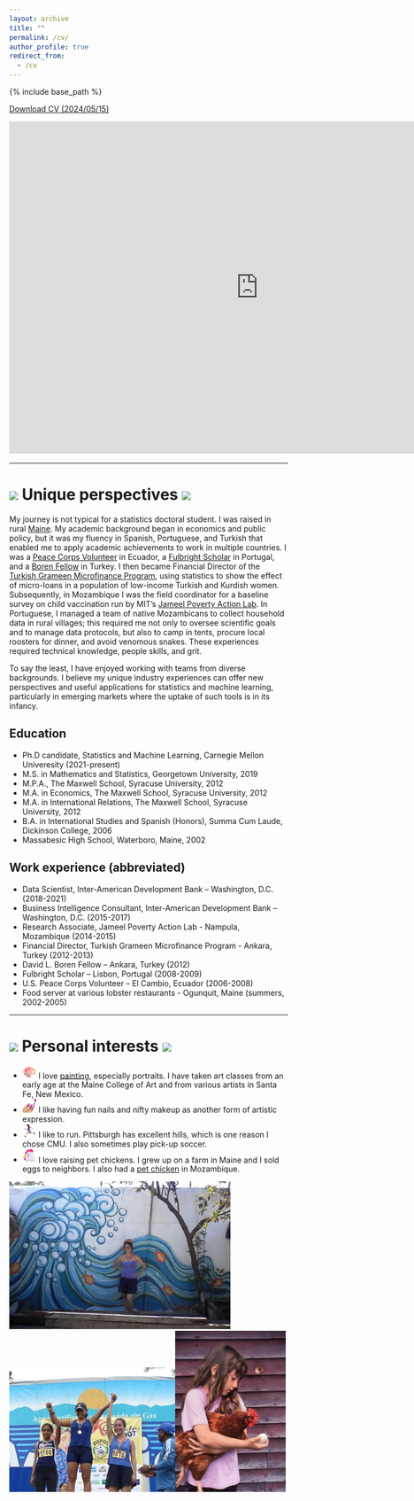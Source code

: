 ```yaml
---
layout: archive
title: ""
permalink: /cv/
author_profile: true
redirect_from:
  - /cv
---
```


<!-- Google tag (gtag.js) -->
<script async src="https://www.googletagmanager.com/gtag/js?id=G-DFNFSM90G3"></script>
<script>
  window.dataLayer = window.dataLayer || [];
  function gtag(){dataLayer.push(arguments);}
  gtag('js', new Date());

  gtag('config', 'G-DFNFSM90G3');
</script>




{% include base_path %}

<a href="http://selinacarter.github.io/files/Carter_Selina_CV_2024.05.15.pdf" download>Download CV (2024/05/15)</a>

<!---
<a href="https://public.tableau.com/views/world_map_life/Map?:language=en-US&:sid=&:display_count=n&:origin=viz_share_link" target="_blank"><img src="/images/map.jpg" 
alt="Selina's world map" width="800" height="600" border="10" title="Click to open interactive map" /></a>
--->

<iframe seamless frameborder="0" src="https://public.tableau.com/views/world_map_life/Dashboard2?:embed-yes&:display_count=yes&:showVizHome=no" width = '900' height = '600' scrolling='yes' ></iframe>   

<!---
make space
--->


---


<img src="/images/favicon.ico" width="25"> Unique perspectives <img src="/images/favicon.ico" width="25">
======

My journey is not typical for a statistics doctoral student. I was raised in rural [Maine](https://en.wikipedia.org/wiki/Maine). My academic background began in economics and public policy, but it was my fluency in Spanish, Portuguese, and Turkish that enabled me to apply academic achievements to work in multiple countries. I was a [Peace Corps Volunteer](https://www.peacecorps.gov/) in Ecuador, a [Fulbright Scholar](https://us.fulbrightonline.org/) in Portugal, and a [Boren Fellow](https://www.borenawards.org/) in Turkey. I then became Financial Director of the [Turkish Grameen Microfinance Program](https://www.tgmp.net/en/), using statistics to show the effect of micro-loans in a population of low-income Turkish and Kurdish women. Subsequently, in Mozambique I was the field coordinator for a baseline survey on child vaccination run by MIT’s [Jameel Poverty Action Lab](https://www.povertyactionlab.org/). In Portuguese, I managed a team of native Mozambicans to collect household data in rural villages; this required me not only to oversee scientific goals and to manage data protocols, but also to camp in tents, procure local roosters for dinner, and avoid venomous snakes. These experiences required technical knowledge, people skills, and grit.

To say the least, I have enjoyed working with teams from diverse backgrounds. I believe my unique industry experiences can offer new perspectives and useful applications for statistics and machine learning, particularly in emerging markets where the uptake of such tools is in its infancy.





## Education

* Ph.D candidate, Statistics and Machine Learning, Carnegie Mellon Univeresity (2021-present)
* M.S. in Mathematics and Statistics, Georgetown University, 2019
* M.P.A., The Maxwell School, Syracuse University, 2012
* M.A. in Economics, The Maxwell School, Syracuse University, 2012
* M.A. in International Relations, The Maxwell School, Syracuse University, 2012
* B.A. in International Studies and Spanish (Honors), Summa Cum Laude, Dickinson College, 2006
* Massabesic High School, Waterboro, Maine, 2002 



## Work experience (abbreviated)

* Data Scientist, Inter-American Development Bank – Washington, D.C. (2018-2021)
* Business Intelligence Consultant, Inter-American Development Bank – Washington, D.C. (2015-2017)
* Research Associate, Jameel Poverty Action Lab - Nampula, Mozambique  (2014-2015)
* Financial Director, Turkish Grameen Microfinance Program - Ankara, Turkey		(2012-2013)
* David L. Boren Fellow – Ankara, Turkey (2012)
* Fulbright Scholar – Lisbon, Portugal	 (2008-2009)
* U.S. Peace Corps Volunteer – El Cambio, Ecuador	(2006-2008)
* Food server at various lobster restaurants - Ogunquit, Maine (summers, 2002-2005)


---


<img src="/images/favicon.ico" width="25"> Personal interests <img src="/images/favicon.ico" width="25">
======

* <img src="/images/paint1.png" width="25"> I love [painting](https://www.instagram.com/selina.carter.art), especially portraits. I have taken art classes from an early age at the Maine College of Art and from various artists in Santa Fe, New Mexico.
* <img src="/images/nails.png" width="25"> I like having fun nails and nifty makeup as another form of artistic expression.
* <img src="/images/girlrun.png" width="25"> I like to run. Pittsburgh has excellent hills, which is one reason I chose CMU. I also sometimes play pick-up soccer.
* <img src="/images/chicken.png" width="25"> I love raising pet chickens. I grew up on a farm in Maine and I sold eggs to neighbors. I also had a [pet chicken](https://www.youtube.com/watch?v=nvbMS_YSOF0) in Mozambique.



<img src="/images/mural_moz.jpg" width="400" title="Mural I did in Island of Mozambique"><img src="/images/run_ecuador.jpg" width="300" title="Run (10K I think) in Guayaquil, Ecuador"><img src="/images/me_chicken.png" width="200" title="Me (age 7?) and a pet hen in Maine">